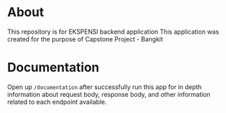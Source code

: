 # About

This repository is for EKSPENSI backend application
This application was created for the purpose of Capstone Project - Bangkit

# Documentation

Open up `/documentation` after successfully run this app for in depth information about request body, response body, and other information related to each endpoint available.
